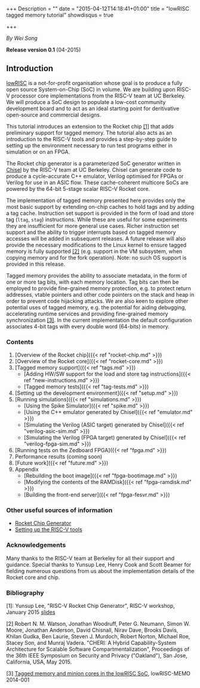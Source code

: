 +++
Description = ""
date = "2015-04-12T14:18:41+01:00"
title = "lowRISC tagged memory tutorial"
showdisqus = true

+++

_By Wei Song_

**Release version 0.1** (04-2015)

## Introduction


[lowRISC][lowRISC] is a not-for-profit organisation whose goal is to
produce a fully open source System-on-Chip (SoC) in volume. We are
building upon RISC-V processor core implementations from the RISC-V
team at UC Berkeley.  We will produce a SoC design to populate a
low-cost community development board and to act as an ideal starting
point for deritivative open-source and commercial designs.

This tutorial introduces an extension to the Rocket chip
[[1]](#RocketChip) that adds preliminary support for tagged memory. The
tutorial also acts as an introduction to the RISC-V tools and provides
a step-by-step guide to setting up the environment necessary to run
test programs either in simulation or on an FPGA.

The Rocket chip generator is a parameterized SoC generator written in
[Chisel][Chisel] by the RISC-V team at UC Berkeley. Chisel can
generate code to produce a cycle-accurate C++ emulator, Verilog
optimised for FPGAs or Verilog for use in an ASIC flow. These
cache-coherent multicore SoCs are powered by the 64-bit 5-stage scalar
RISC-V Rocket core.

The implementation of tagged memory presented here provides only the
most basic support by extending on-chip caches to hold tags and by
adding a tag cache. Instruction set support is provided in the form of
load and store tag (`ltag`, `stag`) instructions. While these are
useful for some experiments they are insufficient for more general use
cases. Richer instruction set support and the ability to trigger
interrupts based on tagged memory accesses will be added in subsequent
releases. A future release will also provide the necessary
modifications to the Linux kernel to ensure tagged memory is fully
supported [[2]](#Oakland:2015) (e.g. support in the VM subsystem, when
copying memory and for the fork operation). Note: no such OS support
is provided in this release.

Tagged memory provides the ability to associate metadata, in the form
of one or more tag bits, with each memory location. Tag bits can then
be employed to provide fine-grained memory protection, e.g. to protect
return addresses, vtable pointers and other code pointers on the stack
and heap in order to prevent code hijacking attacks. We are also keen
to explore other potential uses of tagged memory, e.g. the potential
for aiding debugging, accelerating runtime services and providing
fine-grained memory synchronization [[3]](#Memo1). In the current
implementation the default configuration associates 4-bit tags with
every double word (64-bits) in memory.

### Contents

  1. [Overview of the Rocket chip]({{< ref "rocket-chip.md" >}})
  2. [Overview of the Rocket core]({{< ref "rocket-core.md" >}})
  3. [Tagged memory support]({{< ref "tags.md" >}})
     * [Adding HW/SW support for the load and store tag instructions]({{< ref "new-instructions.md" >}})
     * [Tagged memory tests]({{< ref "tag-tests.md" >}})
  4. [Setting up the development environment]({{< ref "setup.md" >}})
  5. [Running simulations]({{< ref "simulations.md" >}})
     * [Using the Spike Simulator]({{< ref "spike.md" >}})
     * [Using the C++ emulator generated by Chisel]({{< ref "emulator.md" >}})
     * [Simulating the Verilog (ASIC target) generated by Chisel]({{< ref "verilog-asic-sim.md" >}})
     * [Simulating the Verilog (FPGA target) generated by Chisel]({{< ref "verilog-fpga-sim.md" >}})
  6. [Running tests on the Zedboard FPGA]({{< ref "fpga.md" >}})
  7. Performance results (coming soon)
  8. [Future work]({{< ref "future.md" >}})
  8. Appendix
     * [Rebuilding the boot image]({{< ref "fpga-bootimage.md" >}})
     * [Modifying the contents of the RAMDisk]({{< ref "fpga-ramdisk.md" >}})
     * [Building the front-end server]({{< ref "fpga-fesvr.md" >}})

### Other useful sources of information

  * [Rocket Chip Generator][RocketChipGit]
  * [Setting up the RISC-V tools](https://github.com/riscv/riscv-tools/blob/master/README.md)

### Acknowledgements

Many thanks to the RISC-V team at Berkeley for all their support and
guidance. Special thanks to Yunsup Lee, Henry Cook and Scott Beamer
for fielding numerous questions from us about the implementation
details of the Rocket core and chip.

<!-- Links -->

[RocketChipGit]: https://github.com/ucb-bar/rocket-chip#rocket-chip-generator
[Chisel]: https://chisel.eecs.berkeley.edu/
[lowRISC]: http://www.lowrisc.org/

### Bibliography
<!-- References --> 

<a name="RocketChip"></a>
[1]: Yunsup Lee, "RISC-V Rocket Chip Generator", RISC-V workshop, January 2015 [slides](http://riscv.org/workshop-jan2015/riscv-rocket-chip-generator-workshop-jan2015.pdf)

<a name="Oakland:2015"></a>
[2] Robert N. M. Watson, Jonathan
 Woodruff, Peter G. Neumann, Simon W. Moore, Jonathan Anderson, David
 Chisnall, Nirav Dave, Brooks Davis, Khilan Gudka, Ben Laurie, Steven
 J. Murdoch, Robert Norton, Michael Roe, Stacey Son, and Munraj
 Vadera. "CHERI: A Hybrid Capability-System Architecture for Scalable
 Software Compartmentalization", Proceedings of the 36th IEEE Symposium
 on Security and Privacy ("Oakland"), San Jose, California, USA, May
 2015.

<a name="Memo1"></a>
[3] [Tagged memory and minion cores
in the lowRISC SoC](http://www.lowrisc.org/docs/memo-2014-001-tagged-memory-and-minion-cores/), lowRISC-MEMO 2014-001

